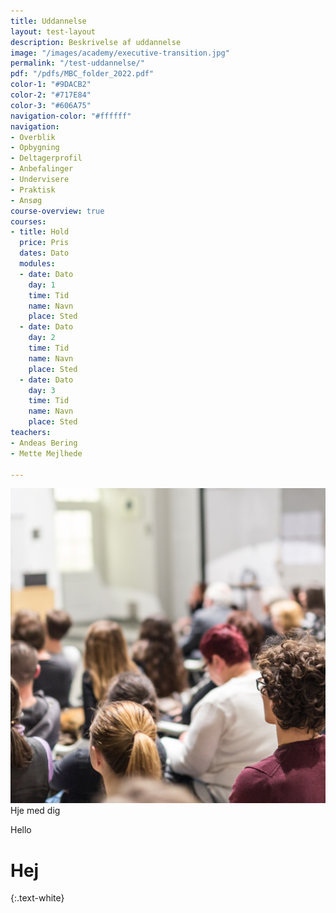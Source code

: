```yaml
---
title: Uddannelse
layout: test-layout
description: Beskrivelse af uddannelse
image: "/images/academy/executive-transition.jpg"
permalink: "/test-uddannelse/"
pdf: "/pdfs/MBC_folder_2022.pdf"
color-1: "#9DACB2"
color-2: "#717E84"
color-3: "#606A75"
navigation-color: "#ffffff"
navigation:
- Overblik
- Opbygning
- Deltagerprofil
- Anbefalinger
- Undervisere
- Praktisk
- Ansøg
course-overview: true
courses:
- title: Hold
  price: Pris
  dates: Dato
  modules:
  - date: Dato
    day: 1
    time: Tid
    name: Navn
    place: Sted
  - date: Dato
    day: 2
    time: Tid
    name: Navn
    place: Sted
  - date: Dato
    day: 3
    time: Tid
    name: Navn
    place: Sted
teachers:
- Andeas Bering
- Mette Mejlhede

---
```

![](/images/events/foredrag.png)Hje med dig

Hello

# Hej

{:.text-white}